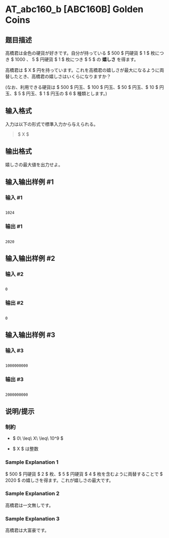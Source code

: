 # AT_abc160_b [ABC160B] Golden Coins

## 题目描述

[problemUrl]: https://atcoder.jp/contests/abc160/tasks/abc160_b

高橋君は金色の硬貨が好きです。自分が持っている $ 500 $ 円硬貨 $ 1 $ 枚につき $ 1000 $、$ 5 $ 円硬貨 $ 1 $ 枚につき $ 5 $ の **嬉しさ** を得ます。

高橋君は $ X $ 円を持っています。これを高橋君の嬉しさが最大になるように両替したとき、高橋君の嬉しさはいくらになりますか？

(なお、利用できる硬貨は $ 500 $ 円玉、$ 100 $ 円玉、$ 50 $ 円玉、$ 10 $ 円玉、$ 5 $ 円玉、$ 1 $ 円玉の $ 6 $ 種類とします。)

## 输入格式

入力は以下の形式で標準入力から与えられる。

> $ X $

## 输出格式

嬉しさの最大値を出力せよ。

## 输入输出样例 #1

### 输入 #1

```
1024
```

### 输出 #1

```
2020
```

## 输入输出样例 #2

### 输入 #2

```
0
```

### 输出 #2

```
0
```

## 输入输出样例 #3

### 输入 #3

```
1000000000
```

### 输出 #3

```
2000000000
```

## 说明/提示

### 制約

- $ 0\ \leq\ X\ \leq\ 10^9 $
- $ X $ は整数

### Sample Explanation 1

$ 500 $ 円硬貨 $ 2 $ 枚、$ 5 $ 円硬貨 $ 4 $ 枚を含むように両替することで $ 2020 $ の嬉しさを得ます。これが嬉しさの最大です。

### Sample Explanation 2

高橋君は一文無しです。

### Sample Explanation 3

高橋君は大富豪です。